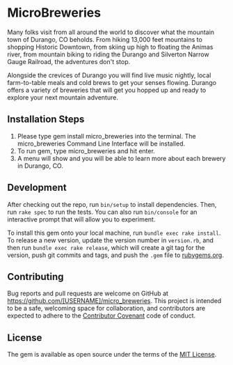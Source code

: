 # MicroBreweries

Many folks visit from all around the world to discover what the mountain town of Durango, CO beholds.  From hiking 13,000 feet mountains to shopping Historic Downtown, from skiing up high to floating the Animas river, from mountain biking to riding the Durango and Silverton Narrow Gauge Railroad, the adventures don't stop.

Alongside the crevices of Durango you will find live music nightly, local farm-to-table meals and cold brews to get your senses flowing.  Durango offers a variety of breweries that will get you hopped up and ready to explore your next mountain adventure. 

## Installation Steps

1. Please type gem install micro_breweries into the terminal. The micro_breweries Command Line Interface will be installed.
2. To run gem, type micro_breweries and hit enter.
3. A menu will show and you will be able to learn more about each brewery in Durango, CO.

## Development

After checking out the repo, run `bin/setup` to install dependencies. Then, run `rake spec` to run the tests. You can also run `bin/console` for an interactive prompt that will allow you to experiment.

To install this gem onto your local machine, run `bundle exec rake install`. To release a new version, update the version number in `version.rb`, and then run `bundle exec rake release`, which will create a git tag for the version, push git commits and tags, and push the `.gem` file to [rubygems.org](https://rubygems.org).

## Contributing

Bug reports and pull requests are welcome on GitHub at https://github.com/[USERNAME]/micro_breweries. This project is intended to be a safe, welcoming space for collaboration, and contributors are expected to adhere to the [Contributor Covenant](http://contributor-covenant.org) code of conduct.


## License

The gem is available as open source under the terms of the [MIT License](http://opensource.org/licenses/MIT).
